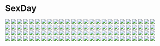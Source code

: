 # SexDay
![](https://konachan.com/image/55b977a09f4460f6436a1a6ca0a153f1/Konachan.com%20-%2027542%20suzumiya_haruhi_no_yuutsu%20tsuruya.jpg)
![](https://konachan.com/image/1efaf5669a9736e374225b6d97718704/Konachan.com%20-%20157114%202girls%20aqua_eyes%20aqua_hair%20hagane_miku%20hatsune_miku%20long_hair%20microphone%20momopanda%20pink_hair%20skirt%20twintails%20vocaloid.jpg)
![](https://konachan.com/image/4e13709b8f1ce6d63cb262e55bad2db7/Konachan.com%20-%20148889%20blue_eyes%20bodysuit%20crown%20neon_genesis_evangelion%20orange_hair%20skintight%20soryu_asuka_langley%20white.jpg)
![](https://konachan.com/jpeg/5408c6b3a05d593722e5fe8887ce8900/Konachan.com%20-%20265426%202girls%20aliasing%20anus%20ass%20black_hair%20blue_eyes%20brown_hair%20censored%20gloves%20idolmaster%20long_hair%20nurse%20panties%20pubic_hair%20pussy%20skirt_lift%20underwear.jpg)
![](https://konachan.com/image/f28751587bcdecc00d6ce5d01b01344b/Konachan.com%20-%20122086%20animal%20bird%20blue_eyes%20original%20sakura_yuuya%20scarf.jpg)
![](https://konachan.com/jpeg/cc265dce24054231b6cfb26628a0dc87/Konachan.com%20-%2019838%20fate_%28series%29%20fate_stay_night%20matou_sakura.jpg)
![](https://konachan.com/jpeg/4b9423e92d059f5af5de4c445e18fd01/Konachan.com%20-%2098867%20aqua_hair%20hatsune_miku%20red%20tie%20twintails%20vocaloid.jpg)
![](https://konachan.com/image/f6636bfe08d2bf33c1967a548c1b7c12/Konachan.com%20-%20108778%20blazblue%20mu-12.jpg)
![](https://konachan.com/image/263f4d0f6b79d97cc53a2265daaff7df/Konachan.com%20-%20196109%20black_hair%20bow%20kakutasu%20pokemon%20red_eyes%20short_hair%20skirt%20tail%20thighhighs%20twintails%20weavile%20wings%20wristwear%20yazawa_nico.jpg)
![](https://konachan.com/image/8ca607738992805cad7db7d8e0c5bc20/Konachan.com%20-%20114063%20blizzard_princess%20blue_eyes%20blue_hair%20dress%20hotto_kan%20short_hair%20yu-gi-oh.jpg)
![](https://konachan.com/image/e4d49d546aaca02dffaee1dcdcdd9c7f/Konachan.com%20-%20204985%20ajishio%20breasts%20love_live%21_school_idol_project%20navel%20nipples%20nishikino_maki%20nude%20purple_eyes%20red_hair%20white%20wink.jpg)
![](https://konachan.com/jpeg/0df500dab554312f962fbffb756b5584/Konachan.com%20-%20261284%20ayase_eri%20black_eyes%20black_hair%20blue_eyes%20bow%20brown_hair%20group%20hat%20long_hair%20orein%20ponytail%20red_eyes%20red_hair%20scarf%20short_hair%20sonoda_umi%20twintails.jpg)
![](https://konachan.com/image/8bdd671a311643ce56b8fd29d7130f59/Konachan.com%20-%20132546%20ayase_chihaya%20black_hair%20blush%20brown_eyes%20brown_hair%20chihayafuru%20glasses%20japanese_clothes%20mashima_taichi%20rand_%28artist%29%20wataya_arata.jpg)
![](https://konachan.com/image/b9b99ae9d3ed133660f2cefd62a53072/Konachan.com%20-%20208649%20hamizu%20kuriyama_mirai%20kyoukai_no_kanata.jpg)
![](https://konachan.com/jpeg/a87c7db7dee27b2d3986bd79f0d01353/Konachan.com%20-%2096452%20barefoot%20breasts%20brown_eyes%20brown_hair%20cleavage%20corset%20doctor_magus%20hat%20sekaiju_no_meikyuu%20tanaka_shoutarou%20tattoo%20witch.jpg)
![](https://konachan.com/jpeg/fc8ae1569bee59c2cdb6bedd171b4269/Konachan.com%20-%20221973%20game_cg%20headdress%20male%20mitsumi_misato%20nude%20red_eyes%20sarana%20tattoo%20twins%20uruuru%20utawarerumono%20utawarerumono_itsuwari_no_kamen%20white_hair.jpg)
![](https://konachan.com/image/9ba4d5462d206bf1d5b25d662e454928/Konachan.com%20-%20183435%20anthropomorphism%20breasts%20kantai_collection%20seaport_hime%20te.jpg)
![](https://konachan.com/image/0b0bef8d492074db0c0ab427e446190b/Konachan.com%20-%20179334%20anthropomorphism%20bismarck_%28kancolle%29%20kantai_collection%20nanahara_fuyuki.jpg)
![](https://konachan.com/image/f4706affc513269b4835148efc7bb811/Konachan.com%20-%2050025%20bikini%20hayate_no_gotoku%20katsura_hinagiku%20swimsuit.jpg)
![](https://konachan.com/image/ce83b653017c6be7bd8a7c90ca613eb0/Konachan.com%20-%20130171%2077%20blonde_hair%20game_cg%20koshimizu_rin%20long_hair%20mikagami_mamizu%20orange_eyes%20school_uniform%20whirlpool.jpg)
![](https://konachan.com/image/1f66d1cc9e716b6d13e6c3ff7e1e3c3e/Konachan.com%20-%20244915%20building%20city%20clouds%20fate_grand_order%20fate_%28series%29%20jeanne_d%27arc_%28fate%29%20jeanne_d%27arc_alter%20k_ryo%20saber%20saber_alter%20scenic%20short_hair%20shorts%20sky.jpg)
![](https://konachan.com/image/5a3a4357459279f8a0a5343862bfa44a/Konachan.com%20-%20200701%20blue_eyes%20blue_hair%20group%20hatsune_miku%20kaze_no_gyouja%20long_hair%20male%20panties%20striped_panties%20twintails%20underwear%20vocaloid.jpg)
![](https://konachan.com/image/138120ec36ab21815da75631054f4225/Konachan.com%20-%20153630%20feathers%20green_hair%20hat%20oogami_amane%20original%20wings.jpg)
![](https://konachan.com/image/274dd847c43f8c18b068387470f54931/Konachan.com%20-%20253046%20animal_ears%20b.bor%20blonde_hair%20blue_eyes%20fate_%28series%29%20foxgirl%20group%20halloween%20mash_kyrielight%20purple_eyes%20purple_hair%20short_hair%20tail%20yellow_eyes.jpg)
![](https://konachan.com/image/8867dd7401cf375254bc0e6e79132f25/Konachan.com%20-%20166037%20blue_eyes%20blue_hair%20hatsune_miku%20long_hair%20starshadowmagician%20stockings%20twintails%20umbrella%20vocaloid.jpg)
![](https://konachan.com/image/39e7e3f3006c4b5c06ca14225f8317e1/Konachan.com%20-%2011627%20hitomi_naked_puppet_iii_ai%20tagme.jpg)
![](https://konachan.com/image/4ee1b31037542f88eb9cba77a82d1966/Konachan.com%20-%20268386%20ass%20azur_lane%20blue_eyes%20braids%20breasts%20glasses%20gray_hair%20group%20loli%20panties%20paper%20red_eyes%20skirt%20spear%20stockings%20torimaru%20underwear%20weapon%20wink.jpg)
![](https://konachan.com/jpeg/5c947d2694325bfb5bcf0988723ba40f/Konachan.com%20-%20243066%202girls%20bell%20blush%20bow%20breasts%20catgirl%20green_eyes%20headband%20headphones%20long_hair%20maid%20neko_works%20nekopara%20orange_hair%20sayori%20short_hair%20tears%20watermark.jpg)
![](https://konachan.com/jpeg/8c5f3ea344e630a86e2af5a1129c0991/Konachan.com%20-%20100311%202girls%20ass%20blonde_hair%20blue_eyes%20bow%20bra%20breasts%20cleavage%20dead_or_alive%20green_eyes%20helena_douglas%20panties%20thighhighs%20tina_armstrong%20underwear.jpg)
![](https://konachan.com/jpeg/b0855f6e6d2b815f600ca01a3c835201/Konachan.com%20-%20243968%202girls%20animal%20anthropomorphism%20bird%20building%20city%20clouds%20fish%20grass%20kemono_friends%20leaves%20pointed_ears%20ruins%20tagme_%28character%29%20whitebear.jpg)
![](https://konachan.com/image/4b29be57ad0a95b35e5467ca4b17fa79/Konachan.com%20-%20172575%20goggles%20gun%20kneehighs%20len_brew%20original%20ponytail%20watermark%20weapon.jpg)
![](https://konachan.com/image/3f1fca4a3f390966e74633ff4d1dcfdc/Konachan.com%20-%20114131%20eucliwood_hellscythe%20haruna_%28kore_wa_zombie_desu_ka%3F%29%20kore_wa_zombie_desu_ka%3F%20seraphim_%28kore_wa_zombie_desu_ka%3F%29%20tagme.jpg)
![](https://konachan.com/image/a0b66ec6710f002275352c934e8380f6/Konachan.com%20-%2040584%20animal%20bird%20goto_p%20loli%20moon.jpg)
![](https://konachan.com/image/2f2cd41010716ae139a0f539f25ea61e/Konachan.com%20-%20248586%20breasts%20ecchi_pantsu%20mikasa_ackerman%20navel%20nipples%20nude%20pubic_hair%20shingeki_no_kyojin%20short_hair%20watermark.jpg)
![](https://konachan.com/jpeg/1bdcdc1c55529ea15343fee01bf27cef/Konachan.com%20-%20147524%20brown_eyes%20brown_hair%20chuunibyou_demo_koi_ga_shitai%21%20hinata_nao%20long_hair%20nibutani_shinka%20school_uniform.jpg)
![](https://konachan.com/jpeg/544c9212d38c42d283592363a12dd89a/Konachan.com%20-%20296500%20bandage%20bow%20cross%20garter_belt%20long_hair%20original%20pink_eyes%20polychromatic%20school_uniform%20skirt%20stockings%20tears%20twintails%20waifu2x%20white_hair.jpg)
![](https://konachan.com/image/78887a6219d485bb39e7093b36f35b6c/Konachan.com%20-%2097978%20astraea%20blonde_hair%20red_eyes%20sora_no_otoshimono%20swimsuit%20wings.jpg)
![](https://konachan.com/image/a478eb88140086ccfabec615df6a4371/Konachan.com%20-%20278950%20bikini_top%20black_hair%20breasts%20cait%20katana%20long_hair%20ninja%20panties%20ponytail%20red_eyes%20scarf%20skirt%20sword%20thighhighs%20torn_clothes%20underwear%20weapon%20white.jpg)
![](https://konachan.com/image/e83fbc1d415c80d604eda26045bfa251/Konachan.com%20-%20108056%20black%20jigoku_shoujo%20mikage_yuzuki%20vector.jpg)
![](https://konachan.com/image/a72a82e9a8335b257324a6a5903a6229/Konachan.com%20-%2024005%20jigoku_shoujo.jpg)
![](https://konachan.com/jpeg/887167109156026b2d03f0902a0f7ab8/Konachan.com%20-%20232757%20anus%20blue_hair%20blush%20breasts%20censored%20game_cg%20grass%20long_hair%20navel%20nipples%20no_bra%20panties%20pussy%20red_eyes%20spread_legs%20underboob%20underwear%20wet.jpg)
![](https://konachan.com/image/6e0072ac6b1e81c53dd123ce628efd61/Konachan.com%20-%20258311%20armor%20breasts%20building%20cleavage%20clouds%20dress%20elbow_gloves%20fang%20gloves%20god_hunter%20horns%20night%20panties%20pink_hair%20short_hair%20sky%20underwear%20weapon.jpg)
![](https://konachan.com/image/0cc0657c6b96f9091d351a77dda41b92/Konachan.com%20-%20124561%20blonde_hair%20boku_wa_tomodachi_ga_sukunai%20condom%20cum%20kashiwazaki_sena%20nopan%20shiizuki%20uncensored.jpg)
![](https://konachan.com/jpeg/1f586f8ff968d74ac1b4241fd8b4df92/Konachan.com%20-%2097924%202girls%20akemi_homura%20gun%20kaname_madoka%20mahou_shoujo_madoka_magica%20masaki_eiji%20sword%20weapon.jpg)
![](https://konachan.com/jpeg/deb456bd37880ee2af034b4fe79df6c5/Konachan.com%20-%20228986%20barefoot%20blue_eyes%20blush%20breasts%20brown_hair%20cape%20cleavage%20dress%20granblue_fantasy%20headband%20long_hair%20peko%20scan%20third-party_edit%20white.jpg)
![](https://konachan.com/jpeg/b023f149b105356d27014ced35840a65/Konachan.com%20-%20250857%20all_male%20botantouki%20clouds%20fate_grand_order%20fate_%28series%29%20gray_hair%20hoodie%20long_hair%20male%20petals%20purple_eyes%20signed%20sky%20staff.jpg)
![](https://konachan.com/jpeg/2bed0497bf80c39c6d088da1640f689f/Konachan.com%20-%20294931%203d%20building%20city%20clouds%20mb0sco%20night%20nobody%20original%20scenic%20sky%20stars%20the_jazz_hop_cafe%20watermark.jpg)
![](https://konachan.com/image/a076e59dfeb2506f881a0ebb8716ad76/Konachan.com%20-%2033709%20animal_ears%20catgirl%20long_hair%20natsume_aya%20tenjou_tenge.jpg)
![](https://konachan.com/jpeg/636d4366075911d16e3994e1921cc8ba/Konachan.com%20-%20254026%20autumn%20building%20close%20leaves%20mocha_%28cotton%29%20nobody%20original%20scenic%20signed%20tree.jpg)
![](https://konachan.com/jpeg/01fe87bbeb9ca5a3ffba2939c547bbae/Konachan.com%20-%2092467%20akihiyo%20animal%20chibi%20hijiri_byakuren%20houjuu_nue%20kumoi_ichirin%20mouse%20mousegirl%20murasa_minamitsu%20nazrin%20tagme%20tatara_kogasa%20toramaru_shou%20touhou%20unzan.jpg)
![](https://konachan.com/jpeg/1c281dddf0ec94b3b520b3b0f329c6ab/Konachan.com%20-%20227454%20blue_eyes%20blush%20breast_hold%20cape%20collar%20game_cg%20gloves%20hat%20long_hair%20panties%20red_hair%20ribbons%20torn_clothes%20underwear%20wanaca%20winged_cloud%20witch_hat.jpg)
![](https://konachan.com/image/c39b2f45f3f6d21650e583ac05ee6e4a/Konachan.com%20-%20129351%20japanese_clothes%20kotatsu%20tagme%20tsukineko%20white_hair%20yellow_eyes.jpg)
![](https://konachan.com/image/bf98d4f3193fa550b662090007eaa4ee/Konachan.com%20-%20185444%20bell%20bisonbison%20black_hair%20blush%20breasts%20christmas%20cleavage%20collar%20date_a_live%20hat%20long_hair%20ribbons%20santa_hat%20signed%20stockings%20thighhighs%20twintails.jpg)
![](https://konachan.com/image/cbc44927ee3835cb33f3e170bfc1c8de/Konachan.com%20-%2067391%20crying%20hatsune_miku%20twintails%20vocaloid.jpg)
![](https://konachan.com/image/0e9edcc2f45fa1b9d5c2e71d2cd8ebcc/Konachan.com%20-%20120982%20hatsune_miku%20vocaloid.jpg)
![](https://konachan.com/image/818e0bb4f0efb8417452addd649a4d9d/Konachan.com%20-%20190843%20blonde_hair%20blue_eyes%20blush%20bra%20breasts%20hatachi%20headband%20nipples%20original%20short_hair%20tears%20underwear.jpg)
![](https://konachan.com/jpeg/0f4387b326bde0bea9215b85edb69f04/Konachan.com%20-%20294050%20afilia%20aliasing%20blush%20dress%20fang%20headband%20heart%20kiyomin%20original%20pointed_ears%20red_eyes%20vampire%20white%20white_hair%20wings.jpg)
![](https://konachan.com/image/012dec21ba1b566eedbd81adde5fe8e1/Konachan.com%20-%2023231%20okami%20white.jpg)
![](https://konachan.com/image/6cd5456259ecfd79a9854ccf06b3baa0/Konachan.com%20-%20185863%20aqua_eyes%20aqua_hair%20hat%20hatsune_miku%20military%20sword%20thighhighs%20uniform%20vocaloid%20weapon%20wokada.jpg)
![](https://konachan.com/image/b2c933d93a2e39ba011bdb503ea85c1a/Konachan.com%20-%209264%20animal_ears%20azuma_syoujuan%20foxgirl%20multiple_tails%20tail%20touhou%20yakumo_ran.jpg)
![](https://konachan.com/jpeg/b7a6d4fe521627bcbbb36b75d398efaf/Konachan.com%20-%20198395%20akagi_miria%20idolmaster%20idolmaster_cinderella_girls%20jougasaki_rika%20loli%20moroboshi_kirari%20shiina_2265%20thighhighs%20zettai_ryouiki.jpg)
![](https://konachan.com/jpeg/7cc9191733e8f2990cc1fa6cb8472741/Konachan.com%20-%20268155%20black_hair%20blush%20brown_hair%20headband%20hug%20koruri%20long_hair%20naka_%28kancolle%29%20sarashi%20scarf%20school_uniform%20short_hair%20signed%20sketch%20underwear.jpg)
![](https://konachan.com/jpeg/1b153f290eec1e7b14a9b4d6f54cf758/Konachan.com%20-%20179920%20aqua_eyes%20bed%20blood%20breasts%20censored%20dress%20game_cg%20headband%20long_hair%20nipples%20panties%20panty_pull%20penis%20pussy%20sara_tefal%20sex%20twintails%20underwear.jpg)
![](https://konachan.com/image/e2124a5836362258453526f21f369fd0/Konachan.com%20-%20293565%20armor%20blue_eyes%20bodysuit%20breasts%20cleavage%20dragon%20fate_%28series%29%20gloves%20kito_%28kito2%29%20long_hair%20purple_hair%20saint_martha%20signed%20thighhighs.jpg)
![](https://konachan.com/jpeg/7b2d6f4c9ade846f1accc0a9dade8f2e/Konachan.com%20-%20276446%20ass%20blindfold%20blonde_hair%20breasts%20censored%20dress%20goblin_slayer%21%20ion_%28cation%29%20long_hair%20nipples%20nopan%20pubic_hair%20pussy%20sword_maiden%20upskirt.jpg)
![](https://konachan.com/image/5ac7485894b511a69bc41b1611626e20/Konachan.com%20-%20125191%20blonde_hair%20blush%20fang%20horns%20japanese_clothes%20moon%20natsu_no_koucha%20original%20pink_eyes%20wings.jpg)
![](https://konachan.com/jpeg/1ca466f78dd3b4afdce587fd1dab1a0a/Konachan.com%20-%20104563%20ass%20awashima_akane%20blush%20game_cg%20green_eyes%20long_hair%20mecha-con%21%20narusawa_sora%20onomatope%2A%20panties%20pink_hair%20underwear.jpg)
![](https://konachan.com/image/1ebcb93fc11ada99b54a9f6ecd2e578d/Konachan.com%20-%206800%20canvas.jpg)
![](https://konachan.com/jpeg/271e34ef14b70b55ab146cabb04437e2/Konachan.com%20-%20189485%20akatsuki_arisa%20blush%20breast_grab%20censored%20chiri_%28atlanta%29%20chuablesoft%20fingering%20game_cg%20long_hair%20nude%20pussy%20pussy_juice%20red_hair%20wet.jpg)
![](https://konachan.com/image/0412fbd7cd86af3cebbcd418eaf272d5/Konachan.com%20-%20144214%20animal%20blue_eyes%20blush%20breasts%20cleavage%20drink%20food%20fruit%20loli%20long_hair%20moon%20nude%20onsen%20original%20red_eyes%20red_hair%20sake%20stars%20towel%20water%20wink.jpg)
![](https://konachan.com/image/2b13ce698ffb5819c3323d97e37295dc/Konachan.com%20-%20126873%20headphones%20jpeg_artifacts%20ok-ray%20original%20school_uniform%20skirt%20tie.jpg)
![](https://konachan.com/jpeg/ecb5471f1b815d3394fb9440a595f2bd/Konachan.com%20-%20111306%20forest%20green%20little_red_riding_hood%20red_riding_hood%20relax%20tree%20white_hair.jpg)
![](https://konachan.com/image/0c330ba1a1e6d94a128084328e85280a/Konachan.com%20-%20123795%20brown_hair%20flowers%20hat%20japanese_clothes%20katana%20red_eyes%20shameimaru_aya%20short_hair%20sword%20touhou%20umbrella%20watase-ya%20water%20weapon.jpg)
![](https://konachan.com/image/8a6958fa2e91f2369c4b7573f2034dcc/Konachan.com%20-%2017667%20flowers%20gray_hair%20hoshino_ruri%20long_hair%20martian_successor_nadesico%20thighhighs%20twintails%20yellow_eyes%20zettai_ryouiki.jpg)
![](https://konachan.com/jpeg/240d51bebd8e005f4d105faa230fb7b7/Konachan.com%20-%20294806%20black_eyes%20black_hair%20blush%20breasts%20censored%20game_cg%20golden_hour%20hirose_natsumi%20minamihama_yoriko%20more_%28company%29%20navel%20nipples%20nude%20sex.jpg)
![](https://konachan.com/image/e48d551c170b36f8fba00aa0acfc0cab/Konachan.com%20-%20153733%20maka%20mayu_%28vocaloid%29%20vocaloid.jpg)
![](https://konachan.com/jpeg/caec6d7b95b740135ee8de073a3e6aef/Konachan.com%20-%20300029%20aliasing%20anthropomorphism%20blush%20brown_eyes%20gray%20gray_hair%20headband%20kantai_collection%20long_hair%20monaka_ouji%20school_uniform%20twintails.jpg)
![](https://konachan.com/jpeg/0845632642b14ffe0d169c89a131e199/Konachan.com%20-%20217726%20blue_hair%20dress%20lpip%20orange_eyes%20original%20summer_dress%20thighhighs%20third-party_edit%20white.jpg)
![](https://konachan.com/image/7f93858310efb44ab8a268a0c2285103/Konachan.com%20-%20242736%20autumn%20bounsweet%20comfey%20cutiefly%20dark%20exeggutor%20fomantis%20forest%20minior%20morelull%20oricorio%20pikipek%20pokemon%20red%20rowlet%20satou_yuka%20shade%20tree%20vileplume.jpg)
![](https://konachan.com/jpeg/844e79a951d716735fe9fda61d7bad73/Konachan.com%20-%20303011%20anthropomorphism%20blonde_hair%20blush%20breasts%20censored%20cum%20ebifurya%20long_hair%20navel%20nipples%20nude%20penis%20pubic_hair%20pussy%20red_eyes%20sex%20tears.jpg)
![](https://konachan.com/image/3315673b572151161c280365d56ff667/Konachan.com%20-%20111991%20animal%20bird%20black_hair%20boat%20boots%20dress%20gloves%20hat%20justminor%20long_hair%20original%20pirate%20water.jpg)
![](https://konachan.com/image/6f6e5adca18ecef2e37d00f8622ab029/Konachan.com%20-%20181139%20bicolored_eyes%20brown_hair%20lolita_fashion%20long_hair%20peach-pit%20rozen_maiden%20suiseiseki.jpg)
![](https://konachan.com/image/ff1935379646d6e60ae94368566b9150/Konachan.com%20-%20244255%20aqua_eyes%20ass%20bow%20breasts%20horns%20kanna_kamui%20kobayashi-san_chi_no_maid_dragon%20long_hair%20no_bra%20nopan%20tail%20thighhighs%20xuanlin_jingshuang.jpg)
![](https://konachan.com/image/b4837a38b14bf31eaf9c2df287c6c1da/Konachan.com%20-%2088152%20monochrome%20sword%20tagme%20weapon%20white.jpg)
![](https://konachan.com/image/4a8a14392bcb2ba748ec77ce071cfce2/Konachan.com%20-%20268513%20apron%20black_hair%20blue_eyes%20dark_skin%20dress%20headdress%20maid%20original%20short_hair%20suzushiro_%28suzushiro333%29.jpg)
![](https://konachan.com/image/cb7a4e80f7f9e8f0b4ecc17c27722701/Konachan.com%20-%20103960%20breasts%20cum%20izayoi_sakuya%20nipples%20open_shirt%20pussy%20reiha%20thighhighs%20touhou.jpg)
![](https://konachan.com/jpeg/496b02edfd39e7c20e15dfc3a56095d6/Konachan.com%20-%20218438%20ass%20blush%20bra%20breasts%20cleavage%20doll%20hoto_cocoa%20kafuu_chino%20karutamo%20long_hair%20nopan%20purple_eyes%20short_hair%20topless%20underwear%20uniform%20white_hair.jpg)
![](https://konachan.com/jpeg/8d9c53c751bbc708ab2803ea976fcee7/Konachan.com%20-%20206378%20anus%20ass%20blonde_hair%20brown_eyes%20close%20game_cg%20karatabe%20long_hair%20natsuki_rino%20oshioki_namaiki_gyaru%20pussy%20school_uniform%20skirt%20uncensored.jpg)
![](https://konachan.com/jpeg/daca5aec5e2d6a7bccdeafcdf4649463/Konachan.com%20-%2082673%20bikini%20blue%20blue_eyes%20ina%20swimsuit%20underwater%20water.jpg)
![](https://konachan.com/image/3023c1a599e7300b6c2f50bbdc381b9a/Konachan.com%20-%20217546%20black_hair%20blue_eyes%20book%20dacchi%20long_hair%20ribbons%20school_uniform%20yahari_ore_no_seishun_love_come_wa_machigatteiru.%20yukinoshita_yukino.jpg)
![](https://konachan.com/jpeg/77b6d482cf54aea546b59bb3406226b1/Konachan.com%20-%20235375%20animal_ears%20aqua_eyes%20aqua_hair%20bow%20bra%20catgirl%20k_%28sktchblg%29%20navel%20original%20panties%20short_hair%20tail%20thighhighs%20underwear.jpg)
![](https://konachan.com/jpeg/1fd57a1a77be0d2cc1d491bdda6e7ae4/Konachan.com%20-%20281377%20aqua_eyes%20blonde_hair%20close%20dark%20drink%20genya67%20hat%20short_hair%20tanya_degurechaff%20uniform%20youjo_senki.jpg)
![](https://konachan.com/image/ef676b60f6c8dc5a601de263524e5388/Konachan.com%20-%20108039%20amane_suzuha%20animal_ears%20catgirl%20faris_nyannyan%20steins%3Bgate.jpg)
![](https://konachan.com/jpeg/62db1f1a1d9033d779be10dcf254bc8c/Konachan.com%20-%20269125%20animal_ears%20black_hair%20catgirl%20couch%20cropped%20dark_skin%20gloves%20long_hair%20nagatoro%20navel%20nopan%20splayter%20spread_legs%20tail%20yellow_eyes.jpg)
![](https://konachan.com/image/b75c90a7ddf9bcd72e5c70ff32cc0b8c/Konachan.com%20-%2040858%20black_hair%20bow%20brown_eyes%20brown_hair%20gray_hair%20green_eyes%20hat%20index%20kamijou_touma%20long_hair%20nun%20red_hair%20short_hair%20skirt%20stiyl_magnus%20yumeno_mikan.jpg)
![](https://konachan.com/jpeg/60cf96412212fd7c5576716eb8b36808/Konachan.com%20-%20245975%20blonde_hair%20braids%20cum%20fate_stay_night%20fate_%28series%29%20green_eyes%20panties%20pantyhose%20ribbons%20saber%20short_hair%20skirt%20spread_legs%20sword%20underwear%20weapon.jpg)
![](https://konachan.com/image/5cc00a8307e578eefd5ed8e7e852b89c/Konachan.com%20-%2023061%20misha%20pita_ten.jpg)
![](https://konachan.com/image/85e55b27b654c7ea4621c37fe00f3b3c/Konachan.com%20-%20303419%20armor%20blonde_hair%20epic7%20flowers%20green_eyes%20iseria_%28epic7%29%20long_hair%20pointed_ears%20sword%20vardan%20weapon.jpg)
![](https://konachan.com/image/46caaa412f67775946da547632b55d9d/Konachan.com%20-%2043605%20animal_ears%20catgirl%20maruku%20tagme.jpg)
![](https://konachan.com/image/d65067f490703c7f4d268a415b9d0d83/Konachan.com%20-%20109656%20brown_hair%20butterfly%20clouds%20hakurei_reimu%20japanese_clothes%20long_hair%20miko%20petals%20red_eyes%20sky%20soukuu_kizuna%20stars%20touhou.jpg)
